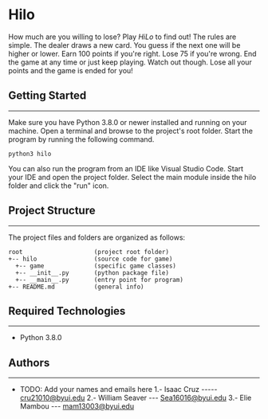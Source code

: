 # Hilo
How much are you willing to lose? Play <i>HiLo</i> to find out! The rules are 
simple. The dealer draws a new card. You guess if the next one will be higher or 
lower. Earn 100 points if you're right. Lose 75 if you're wrong. End the game at 
any time or just keep playing. Watch out though. Lose all your points and the 
game is ended for you!

## Getting Started
---
Make sure you have Python 3.8.0 or newer installed and running on your machine. 
Open a terminal and browse to the project's root folder. Start the program by 
running the following command.
```
python3 hilo 
```
You can also run the program from an IDE like Visual Studio Code. Start your IDE 
and open the project folder. Select the main module inside the hilo folder and 
click the "run" icon.

## Project Structure
---
The project files and folders are organized as follows:
```
root                    (project root folder)
+-- hilo                (source code for game)
  +-- game              (specific game classes)
  +-- __init__.py       (python package file)
  +-- __main__.py       (entry point for program)
+-- README.md           (general info)
```

## Required Technologies
---
* Python 3.8.0

## Authors
---
* TODO: Add your names and emails here
1.- Isaac Cruz ----- cru21010@byui.edu
2.- William Seaver --- Sea16016@byui.edu
3.- Elie Mambou --- mam13003@byui.edu
